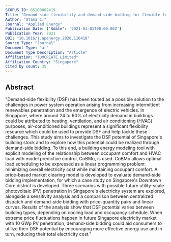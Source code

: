 ```yaml
---
SCOPUS_ID: 85100002419
Title: "Demand-side flexibility and demand-side bidding for flexible loads in air-conditioned buildings"
Author: "Utama C."
Journal: "Applied Energy"
Publication Date: {'$date': '2021-03-01T00:00:00Z'}
Publication Year: 2021
DOI: "10.1016/j.apenergy.2020.116418"
Source Type: "Journal"
Document Type: "ar"
Document Type Description: "Article"
Affiliation: "TUMCREATE Limited"
Affiliation Country: "Singapore"
Cited by count: 35
---
```


## Abstract
"Demand-side flexibility (DSF) has been touted as a possible solution to the challenges in power system operation arising from increasing intermittent renewables penetration and the emergence of electric vehicles. In Singapore, where around 24 to 60% of electricity demand in buildings could be attributed to heating, ventilation, and air conditioning (HVAC) purposes, air-conditioned buildings represent a significant flexibility resource which could be used to provide DSF and help tackle these challenges. This study aims to investigate the DSF potential of Singapore's building stock and to explore how this potential could be realized through demand-side bidding. To this end, a building energy modeling tool with explicit modeling of the relationship between occupant comfort and HVAC load with model predictive control, CoBMo, is used. CoBMo allows optimal load scheduling to be expressed as a linear programming problem: minimizing overall electricity cost while maintaining occupant comfort. A price-based market clearing model is developed to evaluate demand-side bidding implementation, for which a case study on Singapore's Downtown Core district is developed. Three scenarios with possible future utility-scale photovoltaic (PV) penetration in Singapore's electricity system are explored, alongside a sensitivity analysis and a comparison between centralized dispatch and demand-side bidding with price-quantity pairs and linear curves. Results of the analysis show that DSF potential varies between building types, depending on cooling load and occupancy schedule. When extreme price fluctuations happen in future Singapore electricity market with 10 GWp PV penetration, demand-side bidding could aid consumers to utilize their DSF potential by encouraging more effective energy use and in turn, reducing their total electricity cost."
